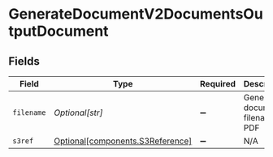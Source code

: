 # GenerateDocumentV2DocumentsOutputDocument


## Fields

| Field                                                                      | Type                                                                       | Required                                                                   | Description                                                                | Example                                                                    |
| -------------------------------------------------------------------------- | -------------------------------------------------------------------------- | -------------------------------------------------------------------------- | -------------------------------------------------------------------------- | -------------------------------------------------------------------------- |
| `filename`                                                                 | *Optional[str]*                                                            | :heavy_minus_sign:                                                         | Generated document filename for PDF                                        | my-template-OR-001.pdf                                                     |
| `s3ref`                                                                    | [Optional[components.S3Reference]](../../models/components/s3reference.md) | :heavy_minus_sign:                                                         | N/A                                                                        |                                                                            |